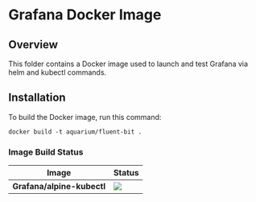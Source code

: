 # Grafana Docker Image

## Overview

This folder contains a Docker image used to launch and test Grafana via helm and kubectl commands.

## Installation

To build the Docker image, run this command:

```
docker build -t aquarium/fluent-bit .
```

### Image Build Status

| Image | Status |
| ----------- | -----------
| **Grafana/alpine-kubectl** | [![](http://a56c283cf9f12475c8a96a18a07a13ea-1771389391.us-west-2.elb.amazonaws.com//badge.svg?jobs=grafana-image)](http://a56c283cf9f12475c8a96a18a07a13ea-1771389391.us-west-2.elb.amazonaws.com//badge.svg?jobs=grafana-image) |
